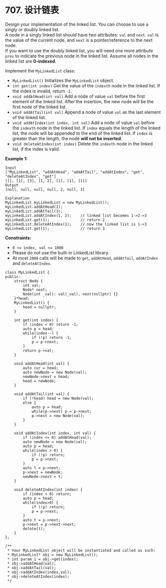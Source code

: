 # 707. 设计链表

Design your implementation of the linked list. You can choose to use a singly or doubly linked list.\
A node in a singly linked list should have two attributes: `val` and `next`. `val` is the value of the current node, and `next` is a pointer/reference to the next node.\
If you want to use the doubly linked list, you will need one more attribute `prev` to indicate the previous node in the linked list. Assume all nodes in the linked list are **0-indexed**.

Implement the `MyLinkedList` class:

* `MyLinkedList()` Initializes the `MyLinkedList` object.
* `int get(int index)` Get the value of the `indexth` node in the linked list. If the index is invalid, return `-1`.
* `void addAtHead(int val)` Add a node of value `val` before the first element of the linked list. After the insertion, the new node will be the first node of the linked list.
* `void addAtTail(int val)` Append a node of value `val` as the last element of the linked list.
* `void addAtIndex(int index, int val)` Add a node of value `val` before the `indexth` node in the linked list. If `index` equals the length of the linked list, the node will be appended to the end of the linked list. If `index` is greater than the length, the node **will not be inserted**.
* `void deleteAtIndex(int index)` Delete the `indexth` node in the linked list, if the index is valid.

&#x20;

**Example 1:**

```
Input
["MyLinkedList", "addAtHead", "addAtTail", "addAtIndex", "get", "deleteAtIndex", "get"]
[[], [1], [3], [1, 2], [1], [1], [1]]
Output
[null, null, null, null, 2, null, 3]

Explanation
MyLinkedList myLinkedList = new MyLinkedList();
myLinkedList.addAtHead(1);
myLinkedList.addAtTail(3);
myLinkedList.addAtIndex(1, 2);    // linked list becomes 1->2->3
myLinkedList.get(1);              // return 2
myLinkedList.deleteAtIndex(1);    // now the linked list is 1->3
myLinkedList.get(1);              // return 3
```

**Constraints:**

* `0 <= index, val <= 1000`
* Please do not use the built-in LinkedList library.
* At most `2000` calls will be made to `get`, `addAtHead`, `addAtTail`, `addAtIndex` and `deleteAtIndex`.

```clike
class MyLinkedList {
public:
    struct Node {
        int val;
        Node* next;
        Node(int _val): val(_val), next(nullptr) {}
    }*head;
    MyLinkedList() {
        head = nullptr;
    }
    
    int get(int index) {
        if (index < 0) return -1;
        auto p = head;
        while(index--) {
            if (!p) return -1;
            p = p->next; 
        }
        return p->val;
    }
    
    void addAtHead(int val) {
        auto cur = head;
        auto newNode = new Node(val);
        newNode->next = head;
        head = newNode;
    }
    
    void addAtTail(int val) {
        if (!head) head = new Node(val);
        else {
            auto p = head;
            while(p->next) p = p->next;
            p->next = new Node(val);
        }
    }
    
    void addAtIndex(int index, int val) {
        if (index <= 0) addAtHead(val);
        auto newNode = new Node(val);
        auto p = head;
        while(index > 0) {
            if (!p) return;
            p = p->next;
        }
        auto t = p->next;
        p->next = newNode;
        newNode->next = t;
    }
    
    void deleteAtIndex(int index) {
        if (index < 0) return;
        auto p = head;
        while(index>0) {
            if (!p) return;
            p = p->next;
        }
        auto t = p->next;
        p->next = p->next->next;
        delete(t);
    }
};

/**
 * Your MyLinkedList object will be instantiated and called as such:
 * MyLinkedList* obj = new MyLinkedList();
 * int param_1 = obj->get(index);
 * obj->addAtHead(val);
 * obj->addAtTail(val);
 * obj->addAtIndex(index,val);
 * obj->deleteAtIndex(index);
 */
```




